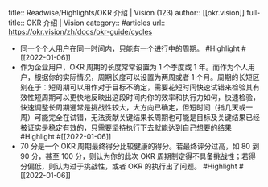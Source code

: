 title:: Readwise/Highlights/OKR 介绍 | Vision (123)
author:: [[okr.vision]]
full-title:: OKR 介绍 | Vision
category:: #articles
url:: https://okr.vision/zh/docs/okr-guide/cycles

- 同一个个人用户在同一时间内，只能有一个进行中的周期。 #Highlight #[[2022-01-06]]
- 作为企业用户，OKR 周期的长度常常设置为 1 个季度或 1 年。而作为个人用户，根据你的实际情况，周期长度可以设置为两周或者 1 个月。周期的长短区别在于：短周期可以用作对于目标不确定，需要花短时间快速试错来检验其有效性短周期可以更快地反映出这段时间内你的效率和执行力如何，快速检验，快速调整长周期通常是挑战性较大，大方向已确定，但短时间（指几天或一周）可能完全在试错，无法贡献关键结果长周期也可能是目标及关键结果已经被证实是稳定有效的，只需要坚持执行下去就能达到自己想要的结果 #Highlight #[[2022-01-06]]
- 70 分是一个 OKR 周期最终得分比较健康的得分。若最终评分过高，如 80 到 90 分，甚至 100 分，则认为你的此次 OKR 周期制定得不具备挑战性；若得分偏低，则认为过于挑战性，或者 OKR 的执行出了问题。 #Highlight #[[2022-01-06]]